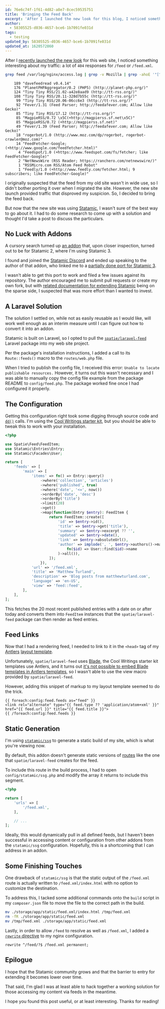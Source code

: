 ```yaml
---
id: 76e6c74f-1f61-4d82-a8e7-8cec59535751
title: 'Bringing the Feed Back'
excerpt: 'After I launched the new look for this blog, I noticed something interesting about my traffic.'
author:
  - 58305525-d036-4657-bce6-1b7091fe031d
tags:
  - testing
updated_by: 58305525-d036-4657-bce6-1b7091fe031d
updated_at: 1620572860
---
```

After I [recently launched the new look](/2021/04/29/a-new-look/) for this web site, I noticed something interesting about my traffic: a lot of `404` responses for `/feed` or `/feed.xml`.

```bash
grep feed /var/log/nginx/access.log | grep -v Mozilla | grep -ahoE '"[^"]+"$' | sort | uniq -c | sort -nr
```

```none
    189 "davefeedread v0.4.14"
    176 "PlanetPHPAggregator/0.2 (PHP5) (http://planet-php.org/)"
    124 "Tiny Tiny RSS/21.02-a42e8aad9 (http://tt-rss.org/)"
    108 "Tiny Tiny RSS/20.11-328d7b55c (http://tt-rss.org/)"
     99 "Tiny Tiny RSS/20.06-06cc6e3 (http://tt-rss.org/)"
     92 "Fever/1.31 (Feed Parser; http://feedafever.com; Allow like Gecko)"
     85 "Tiny Tiny RSS/17.12 (http://tt-rss.org/)"
     85 "MagpieRSS/0.72 \x5C(+http://magpierss.sf.net\x5C)"
     85 "MagpieRSS/0.72 (+http://magpierss.sf.net)"
     49 "Fever/1.39 (Feed Parser; http://feedafever.com; Allow like Gecko)"
     18 "rogerbot/1.0 (http://www.moz.com/dp/rogerbot, rogerbot-crawler@moz.com)"
     14 "FeedFetcher-Google; (+http://www.google.com/feedfetcher.html)"
      4 "Feedspot/1.0 (+https://www.feedspot.com/fs/fetcher; like FeedFetcher-Google)"
      2 "NetNewsWire (RSS Reader; https://ranchero.com/netnewswire/)"
      1 "RSSMicro.com RSS/Atom Feed Robot"
      1 "Feedly/1.0 (+http://www.feedly.com/fetcher.html; 9 subscribers; like FeedFetcher-Google)"
```

I originally suspected that the feed from my old site wasn't in wide use, so I didn't bother porting it over when I migrated the site. However, the new site launch provided traffic that disproved my suspicion. So, I decided to bring the feed back.

But now that the new site was using [Statamic](https://statamic.dev), I wasn't sure of the best way to go about it. I had to do some research to come up with a solution and thought I'd take a post to discuss the particulars.

## No Luck with Addons

A cursory search turned up [an addon](https://github.com/edalzell/statamic-feed) that, upon closer inspection, turned out to be for Statamic 2, where I'm using Statamic 3.

I found and joined the [Statamic Discord](https://statamic.com/discord) and ended up speaking to the author of that addon, who linked me to a [partially done port for Statamic 3](https://github.com/edalzell/statamic-feeds).

I wasn't able to get this port to work and filed a few issues against its repository. The author encouraged me to submit pull requests or create my own fork, but with [related documentation for extending Statamic](https://statamic.dev/extending) being on the sparse side, I suspected that was more effort than I wanted to invest.

## A Laravel Solution

The solution I settled on, while not as easily reusable as I would like, will work well enough as an interim measure until I can figure out how to convert it into an addon.

Statamic is built on Laravel, so I opted to pull the [`spatie/laravel-feed`](https://github.com/spatie/laravel-feed) Laravel package into my web site project.

Per the package's installation instructions, I added a call to its `Route::feeds()` macro to the `routes/web.php` file.

When I tried to publish the config file, I received this error: `Unable to locate publishable resources.` However, it turns out this wasn't necessary and I was able to manually copy the config file example from the package README to `config/feed.php`. The package worked fine once I had configured it properly.

## The Configuration

Getting this configuration right took some digging through source code and [`dd()`](https://laravel.com/docs/8.x/helpers#method-dd) calls. I'm using the [Cool Writings starter kit](https://github.com/statamic/starter-kit-cool-writings), but you should be able to tweak this to work with your installation.

```php
<?php

use Spatie\Feed\FeedItem;
use Statamic\Entries\Entry;
use Statamic\Facades\User;

return [
    'feeds' => [
        'main' => [
            'items' => fn() => Entry::query()
                ->where('collection', 'articles')
                ->where('published', true)
                ->where('date', '<=', now())
                ->orderBy('date', 'desc')
                ->orderBy('title')
                ->limit(20)
                ->get()
                ->map(function(Entry $entry): FeedItem {
                    return FeedItem::create([
                        'id' => $entry->id(),
                        'title' => $entry->get('title'),
                        'summary' => $entry->excerpt ?? '',
                        'updated' => $entry->date(),
                        'link' => $entry->absoluteUrl(),
                        'author' => implode(', ', $entry->authors()->map(
                            fn($id) => User::find($id)->name
                        )->all()),
                    ]);
                }),
            'url' => '/feed.xml',
            'title' => 'Matthew Turland',
            'description' => 'Blog posts from matthewturland.com',
            'language' => 'en-US',
            'view' => 'feed::feed',
        ],
    ],
];
```

This fetches the 20 most recent published entries with a date on or after today and converts them into `FeedItem` instances that the `spatie/laravel-feed` package can then render as feed entries.

## Feed Links

Now that I had a rendering feed, I needed to link to it in the `<head>` tag of my [Antlers](https://statamic.dev/antlers) [layout template](https://statamic.dev/views#layouts).

Unfortunately, `spatie/laravel-feed` uses [Blade](https://laravel.com/docs/8.x/blade), the Cool Writings starter kit templates use Antlers, and it turns out [it's not possible to embed Blade templates in Antlers templates](https://statamic.com/forum/4208-include-blade-partial-in-antlers-template#reply-16712), so I wasn't able to use the view macro provided by `spatie/laravel-feed`.

However, adding this snippet of markup to my layout template seemed to do the trick.

```markup
{{ foreach:config:feed.feeds as="feed" }}
<link rel="alternate" type="{{ feed.type ?? 'application/atom+xml' }}" href="{{ feed.url }}" title="{{ feed.title }}">
{{ /foreach:config:feed.feeds }}
```

## Static Generation

I'm using [`statamic/ssg`](https://github.com/statamic/ssg) to generate a static build of my site, which is what you're viewing now.

By default, this addon doesn't generate static versions of [routes](
https://github.com/statamic/ssg#routes) like the one that `spatie/laravel-feed` creates for the feed.

To include this route in the build process, I had to open `config/statamic/ssg.php` and modify the array it returns to include this segment.

```php
<?php

return [
	'urls' => [
		'/feed.xml',
	],

	// ...
];
```

Ideally, this would dynamically pull in all defined feeds, but I haven't been successful in accessing content or configuration from other addons from the `statamic/ssg` configuration. Hopefully, this is a shortcoming that I can address in an addon.

## Some Finishing Touches

One drawback of `statamic/ssg` is that the static output of the `/feed.xml` route is actually written to `/feed.xml/index.html` with no option to customize the destination.

To address this, I tacked some additional commands onto the `build` script in my `composer.json` file to move the file to the correct path in the build.

```bash
mv ./storage/app/static/feed.xml/index.html /tmp/feed.xml
rm -fR ./storage/app/static/feed.xml
mv /tmp/feed.xml ./storage/app/static/feed.xml
```

Lastly, in order to allow `/feed` to resolve as well as `/feed.xml`, I added a [`rewrite` directive](https://www.nginx.com/resources/wiki/start/topics/tutorials/config_pitfalls/#taxing-rewrites) to my nginx configuration.

```
rewrite ^/feed/?$ /feed.xml permanent;
```

## Epilogue

I hope that the Statamic community grows and that the barrier to entry for extending it becomes lower over time.

That said, I'm glad I was at least able to hack together a working solution for those accessing my content via feeds in the meantime. 

I hope you found this post useful, or at least interesting. Thanks for reading!